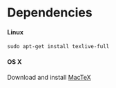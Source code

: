 # Dependencies

#### Linux

`sudo apt-get install texlive-full`

#### OS X

Download and install [MacTeX](https://tug.org/mactex/mactex-download.html)
